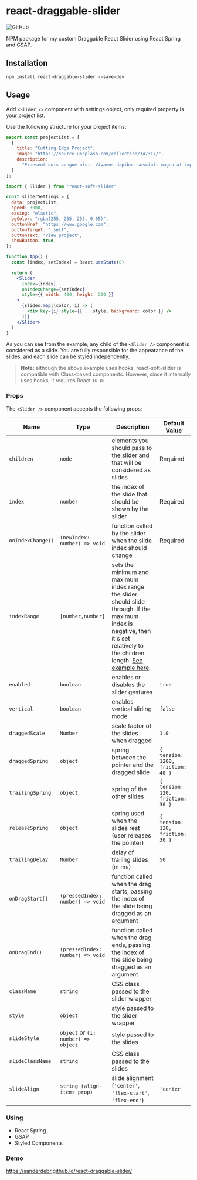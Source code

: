 # react-draggable-slider
![GitHub](https://img.shields.io/github/license/dbismut/react-soft-slider)

<p align="left">NPM package for my custom Draggable React Slider using React Spring and GSAP.</p>

## Installation

```
npm install react-draggable-slider --save-dev
```

## Usage

Add `<Slider />` component with settings object, only required property is your project list.

Use the following structure for your project items:

```javascript
export const projectList = [
  {
    title: "Cutting Edge Project",
    image: "https://source.unsplash.com/collection/347317/",
    description:
      "Praesent quis congue nisi. Vivamus dapibus suscipit magna at imperdiet. Mauris consectetur pharetra metus eu suscipit. Maecenas augue tortor, consequat vitae lacus id, pharetra tempor mauris. Suspendisse sodales commodo erat, non imperdiet nisl scelerisque at. Nulla porttitor gravida diam, in ornare ipsum accumsan bibendum. Morbi ut ante metus. ",
  }
];
```

```jsx
import { Slider } from 'react-soft-slider'

const sliderSettings = {
  data: projectList,
  speed: 3000,
  easing: "elastic",
  bgColor: "rgba(255, 255, 255, 0.05)",
  buttonHref: "https://www.google.com",
  buttonTarget: "_self",
  buttonText: "View project",
  showButton: true,
};

function App() {
  const [index, setIndex] = React.useState(0)

  return (
    <Slider
      index={index}
      onIndexChange={setIndex}
      style={{ width: 400, height: 200 }}
    >
      {slides.map((color, i) => (
        <div key={i} style={{ ...style, background: color }} />
      ))}
    </Slider>
  )
}
```

As you can see from the example, any child of the `<Slider />` component is considered as a slide. You are fully responsible for the appearance of the slides, and each slide can be styled independently.

> **Note:** although the above example uses hooks, react-soft-slider is compatible with Class-based components. However, since it internally uses hooks, it requires React `16.8+`.

### Props

The `<Slider />` component accepts the following props:

| Name              | Type                                | Description                                                                                                                                                                                                                                | Default Value                     |
| ----------------- | ----------------------------------- | ------------------------------------------------------------------------------------------------------------------------------------------------------------------------------------------------------------------------------------------ | --------------------------------- |
| `children`        | `node`                              | elements you should pass to the slider and that will be considered as slides                                                                                                                                                               | Required                          |
| `index`           | `number`                            | the index of the slide that should be shown by the slider                                                                                                                                                                                  | Required                          |
| `onIndexChange()` | `(newIndex: number) => void`        | function called by the slider when the slide index should change                                                                                                                                                                           | Required                          |
| `indexRange`      | `[number,number]`                   | sets the minimum and maximum index range the slider should slide through. If the maximum index is negative, then it's set relatively to the children length. [See example here](https://codesandbox.io/s/react-soft-slider-example-o7k0g). |                                   |
| `enabled`         | `boolean`                           | enables or disables the slider gestures                                                                                                                                                                                                    | `true`                            |
| `vertical`        | `boolean`                           | enables vertical sliding mode                                                                                                                                                                                                              | `false`                           |
| `draggedScale`    | `Number`                            | scale factor of the slides when dragged                                                                                                                                                                                                    | `1.0`                             |
| `draggedSpring`   | `object`                            | spring between the pointer and the dragged slide                                                                                                                                                                                           | `{ tension: 1200, friction: 40 }` |
| `trailingSpring`  | `object`                            | spring of the other slides                                                                                                                                                                                                                 | `{ tension: 120, friction: 30 }`  |
| `releaseSpring`   | `object`                            | spring used when the slides rest (user releases the pointer)                                                                                                                                                                               | `{ tension: 120, friction: 30 }`  |
| `trailingDelay`   | `Number`                            | delay of trailing slides (in ms)                                                                                                                                                                                                           | `50`                              |
| `onDragStart()`   | `(pressedIndex: number) => void`    | function called when the drag starts, passing the index of the slide being dragged as an argument                                                                                                                                          |                                   |
| `onDragEnd()`     | `(pressedIndex: number) => void`    | function called when the drag ends, passing the index of the slide being dragged as an argument                                                                                                                                            |                                   |
| `className`       | `string`                            | CSS class passed to the slider wrapper                                                                                                                                                                                                     |                                   |
| `style`           | `object`                            | style passed to the slider wrapper                                                                                                                                                                                                         |                                   |
| `slideStyle`      | `object` or `(i: number) => object` | style passed to the slides                                                                                                                                                                                                                 |                                   |
| `slideClassName`  | `string`                            | CSS class passed to the slides                                                                                                                                                                                                             |                                   |
| `slideAlign`      | `string (align-items prop)`         | slide alignment (`'center'`, `'flex-start'`, `'flex-end'`)                                                                                                                                                                                 | `'center'`                        |

### Using
- React Spring
- GSAP
- Styled Components

### Demo
https://sanderdebr.github.io/react-draggable-slider/
